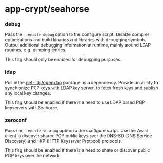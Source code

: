 # app-crypt/seahorse

### debug
Pass the `--enable-debug` option to the configure script. Disable compiler optimizations and build binaries and libraries with debugging symbols. Output additional debugging information at runtime, mainly around LDAP routines, e.g. dumping entries.

This flag should only be enabled for debugging purposes.

### ldap
Pull in the [net-nds/openldap](../net-nds/openldap.md) package as a dependency. Provide an ability to synchronize PGP keys with LDAP key server, to fetch fresh keys and publish any local key changes.

This flag should be enabled if there is a need to use LDAP based PGP keyservers with Seahorse.

### zeroconf
Pass the `--enable-sharing` option to the configure script. Use the Avahi client to discover shared PGP public keys over the DNS-SD (DNS Service Discovery) and HKP (HTTP Keyserver Protocol) protocols.

This flag should be enabled if there is a need to share or discover public PGP keys over the network.
